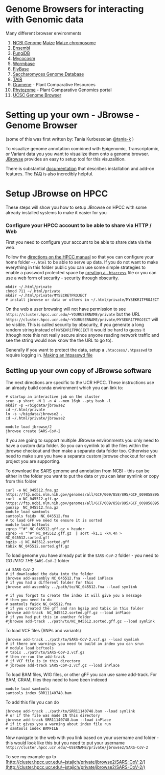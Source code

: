 # Genome Browsers for interacting with Genomic data

Many different browser environments

1. [NCBI Genome](https://www.ncbi.nlm.nih.gov/genome) [Maize](https://www.ncbi.nlm.nih.gov/genome/12) [Maize chromosome](https://www.ncbi.nlm.nih.gov/genome/gdv/browser/genome/?id=GCF_902167145.1)
2. [Ensembl](https://ensembl.org)
3. [FungiDB](https://fungidb.org)
4. [Mycocosm](https://mycocosm.jgi.doe.gov/mycocosm/home)
4. [Wormbase](https://wormbase.org/)
5. [FlyBase](https://flybase.org/)
6. [Saccharomyces Genome Database](https://yeastgenome.org/)
7. [TAIR](http://arabidopsis.org)
8. [Gramene](https://www.gramene.org/) - Plant Comparative Resources
9. [Phytozome](https://phytozome.jgi.doe.gov/) - Plant Comparative Genomics portal
5. [UCSC Genome Browser](https://genome.ucsc.edu/cgi-bin/hgGateway)

Setting up your own - JBrowse - Genome Browser
=====

(some of this was first written by: Tania Kurbessoian [@tania-k](https://github.com/tania-k) )

To visualize genome annotation combined with Epigenomic, Transcriptomic, or Variant data you you want to visualize them onto a genome browser.  [JBrowse](https://jbrowse.org) provides an easy to setup tool for this visuzalition.

There is substantial [documentation](https://jbrowse.org/docs/installation.html) that describes installation and add-on features. The [FAQ](https://jbrowse.org/docs/faq.html) is also incredibly helpful.

# Setup JBrowse on HPCC

These steps will show you how to setup JBrowse on HPCC with some already installed systems to make it easier for you

### Configure your HPCC account to be able to share via HTTP / Web

First you need to configure your account to be able to share data via the web.

Follow the [directions on the HPCC manual](http://hpcc.ucr.edu/manuals_linux-cluster_sharing.html#sharing-files-on-the-web) so that you can configure your home folder `~/.html` to be able to serve up data. If you do not want to make everything in this folder public you can use some simple strategies to enable a password protected space by [creating a `.htaccess`](http://hpcc.ucr.edu/manuals_linux-cluster_sharing.html#password-protect-web-pages) file or you can use a web form of security - security through obscurity.

```
mkdir ~/.html/private
chmod 711 ~/.html/private
mkdir ~/.html/private/MYSECRETPROJECT
# install jbrowse or data or others in ~/.html/private/MYSEKR1TPROJECT
```

On the web a user browsing will not have permission to see `https://cluster.hpcc.ucr.edu/~YOURUSERNAME/private` but the URL `https://cluster.hpcc.ucr.edu/~YOURUSERNAME/private/MYSEKR1TPROJECT` will be visible.  This is called security by obscurity, if you generate a long random string instead of `MYSEKR1TPROJECT` it would be hard to guess it (though note this not really secure since anyone reading network traffic and see the string would now know the the URL to go to).

Generally if you want to protect the data, setup a `.htaccess/.htpasswd` to require logging in. [Making an htpasswd file](https://hpcc.ucr.edu/manuals_linux-cluster_sharing.html#password-protect-web-pages)

## Setting up your own copy of JBrowse software

The next directions are specific to the UCR HPCC. These instructions use an already build conda environment which you can link to:
```
# startup an interactive job on the cluster
srun -p short -N 1 -n 4 --mem 16gb --pty bash -l
mkdir -p ~/bigdata/jbrowse2
cd ~/.html/private
ln -s ~/bigdata/jbrowse2 .
cd ~/.html/private/jbrowse2

module load jbrowse/2
jbrowse create SARS-CoV-2
```

If you are going to support multiple JBrowse environments you only need to have a custom data folder. So you can symlink to all the files within the jbrowse checkout and then make a separate data folder too. Otherwise you need to make sure you have a separate custom jbrowse checkout for each project you are supporting.

To download the SARS genome and annotation from NCBI - this can be either in the folder you want to put the data or you can later symlink or copy from this folder
```
curl -o NC_045512.fna.gz https://ftp.ncbi.nlm.nih.gov/genomes/all/GCF/009/858/895/GCF_009858895.2_ASM985889v3/GCF_009858895.2_ASM985889v3_genomic.fna.gz
curl -o NC_045512.gff.gz https://ftp.ncbi.nlm.nih.gov/genomes/all/GCF/009/858/895/GCF_009858895.2_ASM985889v3/GCF_009858895.2_ASM985889v3_genomic.gff.gz
gunzip  NC_045512.fna.gz
module load samtools
samtools faidx  NC_045512.fna
# to load GFF we need to ensure it is sorted
module load bcftools
zgrep "^#" NC_045512.gff.gz > header
zgrep -v "^#" NC_045512.gff.gz  | sort -k1,1 -k4,4n >  NC_045512.sorted.gff
bgzip -i NC_045512.sorted.gff
tabix NC_045512.sorted.gff.gz
```

To load genome you have already put in the `SARS-CoV-2` folder - you need to *GO INTO THE* `SARS-CoV-2` folder
```
cd SARS-CoV-2
# if downloaded the data into the folder
jbrowse add-assembly NC_045512.fna --load inPlace
# if you had a different folder for this
jbrowse add-assembly ../path/to/NC_045512.fna --load symlink

# if you forgot to create the index it will give you a message
# then you need to do
# samtools faidx NC_045512.fna
# if you created the gff and ran bgzip and tabix in this folder
jbrowse add-track  NC_045512.sorted.gff.gz --load inPlace
# if you had put this in another folder
#jbrowse add-track ../path/to/NC_045512.sorted.gff.gz --load symlink
```

To load VCF files (SNPs and variants)
```
jbrowse add-track ../path/to/SARS-CoV-2.vcf.gz --load symlink
# if there are warnings you need to build an index you can srun
# module load bcftools
# tabix ../path/to/SARS-CoV-2.vcf.gz
# then re-run the add-track
# if VCF file is in this directory
# jbrowse add-track SARS-CoV-2.vcf.gz --load inPlace
```

To load BAM files, WIG files, or other gFF you can use same add-track.
For BAM, CRAM, files they need to have been indexed
```
module load samtools
samtools index SRR11140748.bam
```

To add this file you can do
```
jbrowse add-track ../path/to/SRR11140748.bam --load symlink
# or if the file was made IN this directory
jbrowse add-track SRR11140748.bam --load inPlace
# if it gives you a warning about index file run
# samtools index BAMFILE
```

Now navigate to the web with you link based on your username and folder - this would look like this but you need to put your username  `http://cluster.hpcc.ucr.edu/~USERNAME/private/jbrowse2/SARS-CoV-2`

To see my example go to [http://cluster.hpcc.ucr.edu/~jstajich/private/jbrowse2/SARS-CoV-2/](http://cluster.hpcc.ucr.edu/~jstajich/private/jbrowse2/SARS-CoV-2/)
